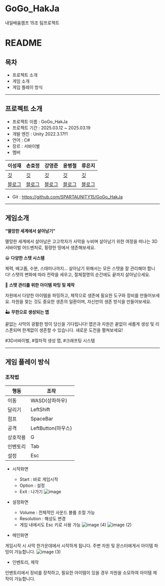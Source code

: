 # GoGo_HakJa
내일배움캠프 15조 팀프로젝트

# README

## 목차

- 프로젝트 소개
- 게임 소개
- 게임 플레이 방식

---

## 프로젝트 소개

- 프로젝트 이름 : GoGo_HakJa
- 프로젝트 기간 : 2025.03.12 ~ 2025.03.19
- 개발 엔진 : Unity 2022.3.17f1
- 언어 : C#
- 장르 : 서바이벌
- 멤버

| 이성재 | 손효정 | 강영준 | 윤병철 | 류은지 |
| --- | --- | --- | --- | --- |
| [깃](https://github.com/sungmars?tab=repositories) | [깃](https://github.com/hyojeong0509) | [깃](https://github.com/YJ402) | [깃](https://github.com/royun0307) | [깃](https://gist.github.com/EE-uE) |
| [블로그](https://blog.naver.com/sungmars1) | [블로그](https://fociend.tistory.com/) | [블로그](https://velog.io/@uky0916/posts) | [블로그](https://github.com/royun0307/spartaTIL) | [블로그](https://seseeeu.tistory.com/) |
- Git : https://github.com/SPARTAUNITY15/GoGo_HakJa

---

## 게임소개

**“멸망한 세계에서 살아남기”**

멸망한 세계에서 살아남은 고고학자가 사막을 누비며 살아남기 위한 여정을 떠나는 3D 서바이벌 어드벤처로, 횡량한 땅에서 생존해보세요.

😀 **다양한 스탯 시스템**

체력, 배고픔, 수분, 스태미나까지… 살아남기 위해서는 모든 스탯을 잘 관리해야 합니다! 스탯의 변화에 따라 전략을 세우고, 절체절명의 순간에도 끝까지 살아남으세요.

🍼 **스탯 관리를 위한 아이템 파밍 및 제작**

자원에서 다양한 아이템을 파밍하고, 제작으로 생존에 필요한 도구와 장비를 만들어보세요. 자원을 찾는 것도 중요한 생존의 일환이며, 자신만의 생존 방식을 만들어보세요.

🏜 **무한으로 생성되는 맵**

끝없는 사막의 광활한 땅이 당신을 기다립니다! 맵은과 자원은 끝없이 새롭게 생성 및 리스폰되며 한계없이 생존할 수 있습니다. 새로운 도전을 펼쳐보세요!

#3D서바이벌, #절차적 생성 맵, #크래프팅 시스템

---

## 게임 플레이 방식

### 조작법

| 행동 | 조작 |
| --- | --- |
| 이동 | WASD(상좌하우) |
| 달리기 | LeftShift |
| 점프 | SpaceBar |
| 공격 | LeftButton(마우스) |
| 상호작용 | G |
| 인벤토리 | Tab |
| 설정 | Esc |

- 시작화면
    - Start : 바로 게임시작
    - Option : 설정
    - Exit : 나가기
![image](https://github.com/user-attachments/assets/8372323c-b2a8-4feb-8779-3d7acabe931d)


- 설정화면
    - Volume : 전체적인 사운드 볼륨 조절 가능
    - Resolution : 해상도 변경
    - 게임 내에서도 Esc 키로 사용 가능
![image (4)](https://github.com/user-attachments/assets/5b43466e-b372-4dac-be19-e4d2cc7d8657)
![image (2)](https://github.com/user-attachments/assets/b8534081-ccd0-41c3-adfc-36baeb6bc409)


- 메인화면

게임시작 시 사막 한가운데에서 시작하게 됩니다. 주변 자원 및 몬스터에게서 아이템 파밍이 가능합니다.
![image (3)](https://github.com/user-attachments/assets/abb0af21-919d-4918-b378-2f2083da9cd8)


- 인벤토리, 제작

인벤토리에서 장비를 장착하고, 필요한 아이템이 있을 경우 자원을 소모하여 아이템 제작이 가능합니다.
